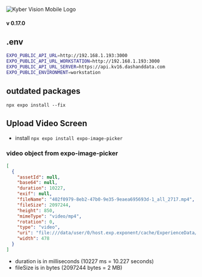 ![Kyber Vision Mobile Logo](./assets/images/kyberVisionLogo01.png)

#### v 0.17.0

## .env

```bash
EXPO_PUBLIC_API_URL=http://192.168.1.193:3000
EXPO_PUBLIC_API_URL_WORKSTATION=http://192.168.1.193:3000
EXPO_PUBLIC_API_URL_SERVER=https://api.kv16.dashanddata.com
EXPO_PUBLIC_ENVIRONMENT=workstation
```

## outdated packages

`npx expo install --fix`

## Upload Video Screen

- install `npx expo install expo-image-picker`

### video object from expo-image-picker

```json
[
  {
    "assetId": null,
    "base64": null,
    "duration": 10227,
    "exif": null,
    "fileName": "402f0979-8eb2-47b0-9e35-9eaea695693d-1_all_2717.mp4",
    "fileSize": 2097244,
    "height": 850,
    "mimeType": "video/mp4",
    "rotation": 0,
    "type": "video",
    "uri": "file:///data/user/0/host.exp.exponent/cache/ExperienceData/%2540costa-rica%252Fkyber-vision-mobile-17/ImagePicker/239b138b-1734-4528-b1f9-9dd9c3eaf7ee.mp4",
    "width": 478
  }
]
```

- duration is in milliseconds (10227 ms = 10.227 seconds)
- fileSize is in bytes (2097244 bytes = 2 MB)
